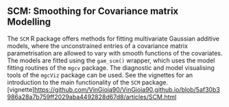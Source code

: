 ## SCM: Smoothing for Covariance matrix Modelling ##

The `SCM` R package offers methods for fitting multivariate Gaussian additive models, where the unconstrained entries of a covariance matrix parametrisation are allowed to vary with smooth functions of the covariates. 
The models are fitted using the `gam_scm()` wrapper,  which uses the model fitting routines of the `mgcv` package. The diagnostic and model visualising tools of the `mgcViz` package can be used. See the vignettes for an introduction to the main functionality of the  `SCM` package. [vignette]<https://github.com/VinGioia90/VinGioia90.github.io/blob/5af30b3986a28a7b759ff2029aba4492828d67d8/articles/SCM.html>
